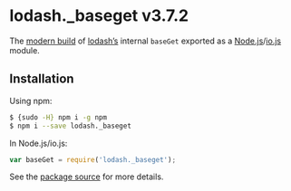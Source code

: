 # lodash._baseget v3.7.2

The [modern build](https://github.com/lodash/lodash/wiki/Build-Differences) of [lodash’s](https://lodash.com/) internal `baseGet` exported as a [Node.js](http://nodejs.org/)/[io.js](https://iojs.org/) module.

## Installation

Using npm:

```bash
$ {sudo -H} npm i -g npm
$ npm i --save lodash._baseget
```

In Node.js/io.js:

```js
var baseGet = require('lodash._baseget');
```

See the [package source](https://github.com/lodash/lodash/blob/3.7.2-npm-packages/lodash._baseget) for more details.